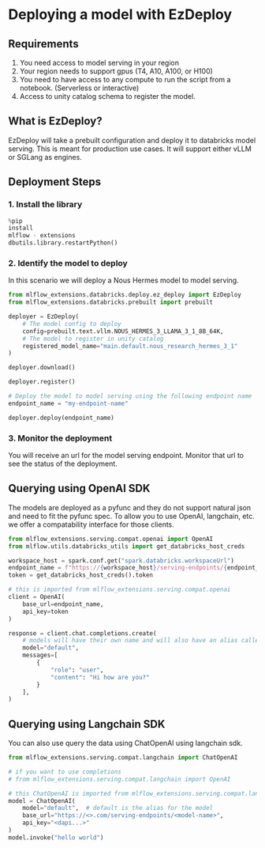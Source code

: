 # Deploying a model with EzDeploy

## Requirements

1. You need access to model serving in your region
2. Your region needs to support gpus (T4, A10, A100, or H100)
3. You need to have access to any compute to run the script from a notebook. (Serverless or interactive)
4. Access to unity catalog schema to register the model.

## What is EzDeploy?

EzDeploy will take a prebuilt configuration and deploy it to databricks model serving.
This is meant for production use cases. It will support either vLLM or SGLang as engines.

## Deployment Steps

### 1. Install the library

```python
%pip
install
mlflow - extensions
dbutils.library.restartPython()
```

### 2. Identify the model to deploy

In this scenario we will deploy a Nous Hermes model to model serving.

```python
from mlflow_extensions.databricks.deploy.ez_deploy import EzDeploy
from mlflow_extensions.databricks.prebuilt import prebuilt

deployer = EzDeploy(
    # The model config to deploy
    config=prebuilt.text.vllm.NOUS_HERMES_3_LLAMA_3_1_8B_64K,
    # The model to register in unity catalog
    registered_model_name="main.default.nous_research_hermes_3_1"
)

deployer.download()

deployer.register()

# Deploy the model to model serving using the following endpoint name
endpoint_name = "my-endpoint-name"

deployer.deploy(endpoint_name)
```

### 3. Monitor the deployment

You will receive an url for the model serving endpoint. Monitor that url to see the status of the deployment.

## Querying using OpenAI SDK

The models are deployed as a pyfunc and they do not support natural json and need to fit the pyfunc spec. To allow you
to
use OpenAI, langchain, etc. we offer a compatability interface for those clients.

```python
from mlflow_extensions.serving.compat.openai import OpenAI
from mlflow.utils.databricks_utils import get_databricks_host_creds

workspace_host = spark.conf.get("spark.databricks.workspaceUrl")
endpoint_name = f"https://{workspace_host}/serving-endpoints/{endpoint_name}/invocations"
token = get_databricks_host_creds().token

# this is imported from mlflow_extensions.serving.compat.openai
client = OpenAI(
    base_url=endpoint_name,
    api_key=token
)

response = client.chat.completions.create(
    # models will have their own name and will also have an alias called "default"
    model="default",
    messages=[
        {
            "role": "user",
            "content": "Hi how are you?"
        }
    ],
)
```

## Querying using Langchain SDK

You can also use query the data using ChatOpenAI using langchain sdk.

```python
from mlflow_extensions.serving.compat.langchain import ChatOpenAI

# if you want to use completions
# from mlflow_extensions.serving.compat.langchain import OpenAI

# this ChatOpenAI is imported from mlflow_extensions.serving.compat.langchain
model = ChatOpenAI(
    model="default",  # default is the alias for the model
    base_url="https://<>.com/serving-endpoints/<model-name>",
    api_key="<dapi...>"
)
model.invoke("hello world")
```